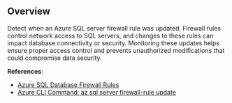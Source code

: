 ## Overview

Detect when an Azure SQL server firewall rule was updated. Firewall rules control network access to SQL servers, and changes to these rules can impact database connectivity or security. Monitoring these updates helps ensure proper access control and prevents unauthorized modifications that could compromise data security.

**References**:
- [Azure SQL Database Firewall Rules](https://learn.microsoft.com/en-us/azure/azure-sql/database/firewall-configure?view=azuresql)
- [Azure CLI Command: az sql server firewall-rule update](https://learn.microsoft.com/en-us/cli/azure/sql/server/firewall-rule?view=azure-cli-latest#az-sql-server-firewall-rule-update)
